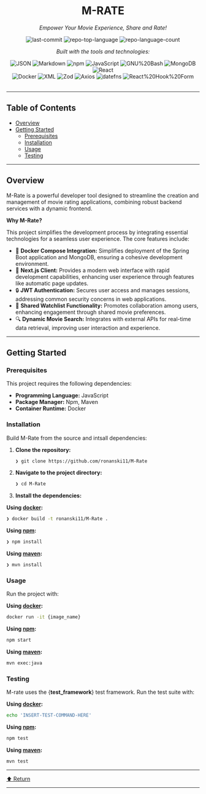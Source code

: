 <div id="top">

<!-- HEADER STYLE: CLASSIC -->
<div align="center">


# M-RATE

<em>Empower Your Movie Experience, Share and Rate!</em>

<!-- BADGES -->
<img src="https://img.shields.io/github/last-commit/ronanski11/M-Rate?style=flat&logo=git&logoColor=white&color=0080ff" alt="last-commit">
<img src="https://img.shields.io/github/languages/top/ronanski11/M-Rate?style=flat&color=0080ff" alt="repo-top-language">
<img src="https://img.shields.io/github/languages/count/ronanski11/M-Rate?style=flat&color=0080ff" alt="repo-language-count">

<em>Built with the tools and technologies:</em>

<img src="https://img.shields.io/badge/JSON-000000.svg?style=flat&logo=JSON&logoColor=white" alt="JSON">
<img src="https://img.shields.io/badge/Markdown-000000.svg?style=flat&logo=Markdown&logoColor=white" alt="Markdown">
<img src="https://img.shields.io/badge/npm-CB3837.svg?style=flat&logo=npm&logoColor=white" alt="npm">
<img src="https://img.shields.io/badge/JavaScript-F7DF1E.svg?style=flat&logo=JavaScript&logoColor=black" alt="JavaScript">
<img src="https://img.shields.io/badge/GNU%20Bash-4EAA25.svg?style=flat&logo=GNU-Bash&logoColor=white" alt="GNU%20Bash">
<img src="https://img.shields.io/badge/MongoDB-47A248.svg?style=flat&logo=MongoDB&logoColor=white" alt="MongoDB">
<img src="https://img.shields.io/badge/React-61DAFB.svg?style=flat&logo=React&logoColor=black" alt="React">
<br>
<img src="https://img.shields.io/badge/Docker-2496ED.svg?style=flat&logo=Docker&logoColor=white" alt="Docker">
<img src="https://img.shields.io/badge/XML-005FAD.svg?style=flat&logo=XML&logoColor=white" alt="XML">
<img src="https://img.shields.io/badge/Zod-3E67B1.svg?style=flat&logo=Zod&logoColor=white" alt="Zod">
<img src="https://img.shields.io/badge/Axios-5A29E4.svg?style=flat&logo=Axios&logoColor=white" alt="Axios">
<img src="https://img.shields.io/badge/datefns-770C56.svg?style=flat&logo=date-fns&logoColor=white" alt="datefns">
<img src="https://img.shields.io/badge/React%20Hook%20Form-EC5990.svg?style=flat&logo=React-Hook-Form&logoColor=white" alt="React%20Hook%20Form">

</div>
<br>

---

## Table of Contents

- [Overview](#overview)
- [Getting Started](#getting-started)
    - [Prerequisites](#prerequisites)
    - [Installation](#installation)
    - [Usage](#usage)
    - [Testing](#testing)

---

## Overview

M-Rate is a powerful developer tool designed to streamline the creation and management of movie rating applications, combining robust backend services with a dynamic frontend.

**Why M-Rate?**

This project simplifies the development process by integrating essential technologies for a seamless user experience. The core features include:

- 🎉 **Docker Compose Integration:** Simplifies deployment of the Spring Boot application and MongoDB, ensuring a cohesive development environment.
- 🚀 **Next.js Client:** Provides a modern web interface with rapid development capabilities, enhancing user experience through features like automatic page updates.
- 🔒 **JWT Authentication:** Secures user access and manages sessions, addressing common security concerns in web applications.
- 🤝 **Shared Watchlist Functionality:** Promotes collaboration among users, enhancing engagement through shared movie preferences.
- 🔍 **Dynamic Movie Search:** Integrates with external APIs for real-time data retrieval, improving user interaction and experience.

---

## Getting Started

### Prerequisites

This project requires the following dependencies:

- **Programming Language:** JavaScript
- **Package Manager:** Npm, Maven
- **Container Runtime:** Docker

### Installation

Build M-Rate from the source and intsall dependencies:

1. **Clone the repository:**

    ```sh
    ❯ git clone https://github.com/ronanski11/M-Rate
    ```

2. **Navigate to the project directory:**

    ```sh
    ❯ cd M-Rate
    ```

3. **Install the dependencies:**

**Using [docker](https://www.docker.com/):**

```sh
❯ docker build -t ronanski11/M-Rate .
```
**Using [npm](https://www.npmjs.com/):**

```sh
❯ npm install
```
**Using [maven](https://maven.apache.org/):**

```sh
❯ mvn install
```

### Usage

Run the project with:

**Using [docker](https://www.docker.com/):**

```sh
docker run -it {image_name}
```
**Using [npm](https://www.npmjs.com/):**

```sh
npm start
```
**Using [maven](https://maven.apache.org/):**

```sh
mvn exec:java
```

### Testing

M-rate uses the {__test_framework__} test framework. Run the test suite with:

**Using [docker](https://www.docker.com/):**

```sh
echo 'INSERT-TEST-COMMAND-HERE'
```
**Using [npm](https://www.npmjs.com/):**

```sh
npm test
```
**Using [maven](https://maven.apache.org/):**

```sh
mvn test
```

---

<div align="left"><a href="#top">⬆ Return</a></div>

---
